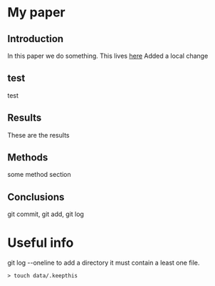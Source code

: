 # My paper

## Introduction

In this paper we do something.
This lives [here](https://github.com/ggrimes/paper)
Added a local change

## test
test

## Results
These are the results

## Methods
some  method section


## Conclusions

git commit, git add, git log


# Useful info
git log --oneline
to add a directory it must contain a least one file.
```
> touch data/.keepthis
```
